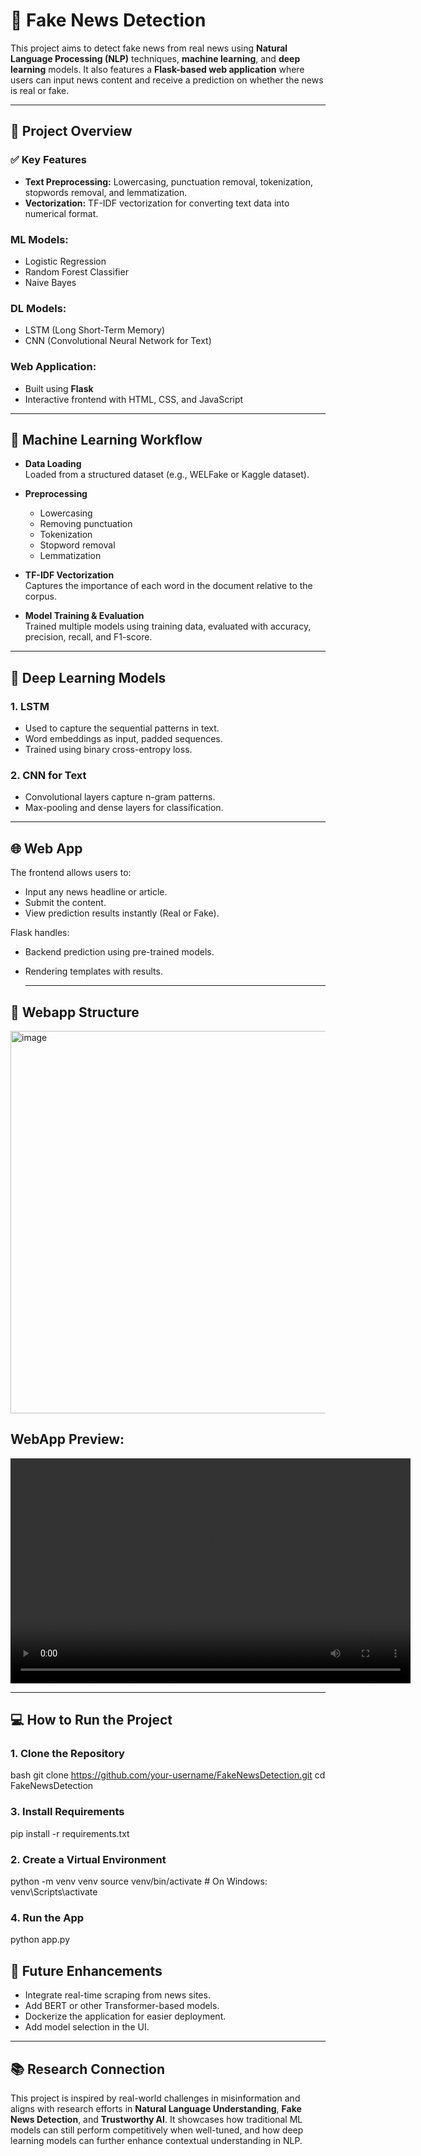 # 📰 Fake News Detection

This project aims to detect fake news from real news using **Natural Language Processing (NLP)** techniques, **machine learning**, and **deep learning** models. It also features a **Flask-based web application** where users can input news content and receive a prediction on whether the news is real or fake.

---

## 🚀 Project Overview

### ✅ Key Features
- **Text Preprocessing:** Lowercasing, punctuation removal, tokenization, stopwords removal, and lemmatization.  
- **Vectorization:** TF-IDF vectorization for converting text data into numerical format.  

### ML Models:
- Logistic Regression  
- Random Forest Classifier  
- Naive Bayes  

### DL Models:
- LSTM (Long Short-Term Memory)  
- CNN (Convolutional Neural Network for Text)  

### Web Application:
- Built using **Flask**  
- Interactive frontend with HTML, CSS, and JavaScript  


---

## 🧠 Machine Learning Workflow

- **Data Loading**  
  Loaded from a structured dataset (e.g., WELFake or Kaggle dataset).

- **Preprocessing**  
  - Lowercasing  
  - Removing punctuation  
  - Tokenization  
  - Stopword removal  
  - Lemmatization

- **TF-IDF Vectorization**  
  Captures the importance of each word in the document relative to the corpus.

- **Model Training & Evaluation**  
  Trained multiple models using training data, evaluated with accuracy, precision, recall, and F1-score.

---

## 🤖 Deep Learning Models

### 1. LSTM
- Used to capture the sequential patterns in text.  
- Word embeddings as input, padded sequences.  
- Trained using binary cross-entropy loss.

### 2. CNN for Text
- Convolutional layers capture n-gram patterns.  
- Max-pooling and dense layers for classification.

---

## 🌐 Web App

The frontend allows users to:  
- Input any news headline or article.  
- Submit the content.  
- View prediction results instantly (Real or Fake).

Flask handles:  
- Backend prediction using pre-trained models.  
- Rendering templates with results.

  ---

## 📁 Webapp Structure

<img width="612" alt="image" src="https://github.com/user-attachments/assets/29a4025d-257e-4b11-9680-17263b37babc" />


## WebApp Preview:
<video width="640" height="360" controls>
  <source src="path/to/video.mp4" type="video/mp4">
  Your browser does not support the video tag.
</video>

---

## 💻 How to Run the Project

### 1. Clone the Repository
bash
git clone https://github.com/your-username/FakeNewsDetection.git
cd FakeNewsDetection

### 3. Install Requirements
pip install -r requirements.txt


### 2. Create a Virtual Environment 
python -m venv venv
source venv/bin/activate  # On Windows: venv\Scripts\activate

### 4. Run the App
python app.py

## 📌 Future Enhancements

- Integrate real-time scraping from news sites.  
- Add BERT or other Transformer-based models.  
- Dockerize the application for easier deployment.  
- Add model selection in the UI.

---

## 📚 Research Connection

This project is inspired by real-world challenges in misinformation and aligns with research efforts in **Natural Language Understanding**, **Fake News Detection**, and **Trustworthy AI**. It showcases how traditional ML models can still perform competitively when well-tuned, and how deep learning models can further enhance contextual understanding in NLP.
